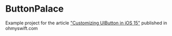 # ButtonPalace
Example project for the article ["Customizing UIButton in iOS 15"](https://ohmyswift.com/blog/2021/08/23/customizing-uibutton-in-ios-15/) published in ohmyswift.com
